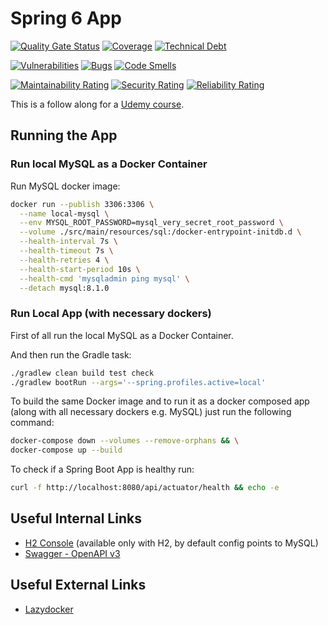 # Spring 6 App

[![Quality Gate Status](https://sonarcloud.io/api/project_badges/measure?project=cookieMr_spring6udemy&metric=alert_status)](https://sonarcloud.io/summary/overall?id=cookieMr_spring6udemy)
[![Coverage](https://sonarcloud.io/api/project_badges/measure?project=cookieMr_spring6udemy&metric=coverage)](https://sonarcloud.io/summary/overall?id=cookieMr_spring6udemy)
[![Technical Debt](https://sonarcloud.io/api/project_badges/measure?project=cookieMr_spring6udemy&metric=sqale_index)](https://sonarcloud.io/summary/overall?id=cookieMr_spring6udemy)

[![Vulnerabilities](https://sonarcloud.io/api/project_badges/measure?project=cookieMr_spring6udemy&metric=vulnerabilities)](https://sonarcloud.io/summary/overall?id=cookieMr_spring6udemy)
[![Bugs](https://sonarcloud.io/api/project_badges/measure?project=cookieMr_spring6udemy&metric=bugs)](https://sonarcloud.io/summary/overall?id=cookieMr_spring6udemy)
[![Code Smells](https://sonarcloud.io/api/project_badges/measure?project=cookieMr_spring6udemy&metric=code_smells)](https://sonarcloud.io/summary/overall?id=cookieMr_spring6udemy)

[![Maintainability Rating](https://sonarcloud.io/api/project_badges/measure?project=cookieMr_spring6udemy&metric=sqale_rating)](https://sonarcloud.io/summary/overall?id=cookieMr_spring6udemy)
[![Security Rating](https://sonarcloud.io/api/project_badges/measure?project=cookieMr_spring6udemy&metric=security_rating)](https://sonarcloud.io/summary/overall?id=cookieMr_spring6udemy)
[![Reliability Rating](https://sonarcloud.io/api/project_badges/measure?project=cookieMr_spring6udemy&metric=reliability_rating)](https://sonarcloud.io/summary/overall?id=cookieMr_spring6udemy)

This is a follow along for a [Udemy course](https://www.udemy.com/course/spring-framework-6-beginner-to-guru/).

## Running the App

### Run local MySQL as a Docker Container
Run MySQL docker image:
```bash
docker run --publish 3306:3306 \
  --name local-mysql \
  --env MYSQL_ROOT_PASSWORD=mysql_very_secret_root_password \
  --volume ./src/main/resources/sql:/docker-entrypoint-initdb.d \
  --health-interval 7s \
  --health-timeout 7s \
  --health-retries 4 \
  --health-start-period 10s \
  --health-cmd 'mysqladmin ping mysql' \
  --detach mysql:8.1.0
```

### Run Local App (with necessary dockers)
First of all run the local MySQL as a Docker Container.

And then run the Gradle task:
```bash
./gradlew clean build test check
./gradlew bootRun --args='--spring.profiles.active=local'
```

To build the same Docker image and to run it as a docker composed app
(along with all necessary dockers e.g. MySQL) just run the following command:
```bash
docker-compose down --volumes --remove-orphans && \
docker-compose up --build
```

To check if a Spring Boot App is healthy run:
```bash
curl -f http://localhost:8080/api/actuator/health && echo -e
```

## Useful Internal Links
* [H2 Console](http://[::1]:8080/h2-console) (available only with H2, by default config points to MySQL)
* [Swagger - OpenAPI v3](http://[::1]:8080/api/swagger-ui/index.html)

## Useful External Links
* [Lazydocker](https://github.com/jesseduffield/lazydocker)
